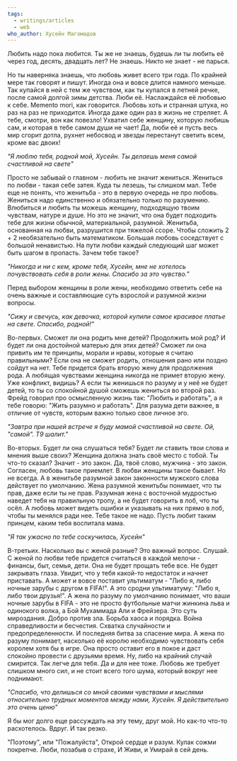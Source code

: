 ```yaml
---
tags:
  - writings/articles
  - web
who_author: Хусейн Магомадов
---
```

Любить надо пока любится. Ты же не знаешь, будешь ли ты любить её через год, десять, двадцать лет? Не знаешь. Никто не знает - не парься. 

Но ты наверняка знаешь, что любовь живет всего три года. По крайней мере так говорят и пишут. Иногда она и вовсе длится намного меньше. Так купайся в ней с тем же чувством, как ты купался в летней речке, после самой долгой зимы детства. Люби её. Наслаждайся её любовью к себе. Memento mori, как говорится. Любовь хоть и странная штука, но раз на раз не приходится. Иногда даже один раз в жизнь не стреляет. А тебе, смотри, вон как повезло! Ухватил себе женщину, которую любишь сам, и которая в тебе самом души не чает! Да, люби её и пусть весь мир сгорит дотла, рухнет небосвод и звезды перестанут светить всем, кроме вас двоих! 

*"Я люблю тебя, родной мой, Хусейн. Ты делаешь меня самой счастливой на свете"*

Просто не забывай о главном - любить не значит жениться. Жениться по любви - такая себе затея. Куда ты лезешь, ты слишком мал. Тебе еще не понять, что женитьба - это в первую очередь не про любовь. Жениться надо единственно и обязательно только по разумению. Влюбиться и любить ты можешь женщину, подходящую твоим чувствам, натуре и душе. Но это не значит, что она будет подходить тебе для жизни обычной, материальной, разумной. Женитьба, основанная на любви, разрушится при тяжелой ссоре. Чтобы сложить 2 + 2 необязательно быть математиком. Большая любовь соседствует с большой ненавистью. На пути любви каждый следующий шаг может быть шагом в пропасть. Зачем тебе такое?

*"Никогда и ни с кем, кроме тебя, Хусейн, мне не хотелось почувствовать себя в роли жены. Спасибо за это чувство."*

Перед выбором женщины в роли жены, необходимо ответить себе на очень важные и составляющие суть взрослой и разумной жизни вопросы. 

*"Сижу и свечусь, как девочка, которой купили самое красивое платье на свете. Спасибо, родной!"*

Во-первых. Сможет ли она родить мне детей? Продолжить мой род? И будет ли она достойной матерью для этих детей? Сможет ли она привить им те принципы, морали и нравы, которые я считаю правильными? 
Если она не сможет родить, отношения рано или поздно сойдут на нет. Тебе придется брать вторую жену для продолжения рода. А любящая чувствами женщина никогда не примет вторую жену. Уже конфликт, видишь? А если ты женишься по разуму и у неё не будет детей, то ты со спокойной душой сможешь жениться во второй раз. Фрейд говорил про осмысленную жизнь так: "Любить и работать", а я тебе говорю: "Жить разумно и работать". Для разума дети важнее, в отличие от чувств, которым важно только свое личное эго. 

*"Завтра при нашей встрече я буду мамой счастливой на свете. Ой, "самой". Т9 шалит."*

Во-вторых. Будет ли она слушаться тебя? Будет ли ставить твои слова и мнения выше своих? Женщина должна знать своё место с тобой. Ты что-то сказал? Значит - это закон. Да, твоё слово, мужчина - это закон. Согласен, любовь такое приемлет. В любви женщины такое бывает. Но не всегда. А в женитьбе разумной закон законности мужского слова действует по умолчанию. Жена разумной женитьбы понимает, что ты прав, даже если ты не прав. Разумная жена с восточной мудростью наведет тебя на правильную тропу, а не будет говорить в лоб, что ты осёл. А любовь может видеть ошибки и указывать на них прямо в лоб, чтобы ты менялся ради нее. Тебе такое не надо. Пусть любит таким принцем, каким тебя воспитала мама. 

*"Я так ужасно по тебе соскучилась, Хусейн"*

В-третьих. Насколько вы с женой разные? Это важный вопрос. Слушай. 
С женой по любви тебе придется считаться в каждой мелочи - финансы, быт, семья, дети. Она не будет прощать тебе все. Не будет закрывать глаза. Увидит, что у тебя какой-то недостаток и начнет приставать. А может и вовсе поставит ультиматум - "Либо я, либо ночные зарубы с другом в FIFA!". А это сродни ультиматуму: "Либо я, либо твои друзья!". 
А жена по разуму по умолчанию понимает, что ваши ночные зарубы в FIFA - это не просто футбольные матчи жинкина льва и одинокого волка, а Бой Мухаммада Али и Фрейзера. Это суть мироздания. Добро против зла. Борьба хаоса и порядка. Война справедливости и бесчестия. Схватка случайности и предопределенности. И последняя битва за спасение мира.
А жена по разуму понимает, насколько её королю необходимо чувствовать себя королем хотя бы в игре. Она просто оставит его в покое и даст спокойно провести с друзьями время. 
Ну, либо на крайний случай смирится. Так легче для тебя. Да и для нее тоже. 
Любовь же требует слишком много сил, и не стоит всего того шума, который вокруг нее поднимают. 

*"Спасибо, что делишься со мной своими чувствами и мыслями относительно трудных моментов между нами, Хусейн. Я действительно это очень ценю"*

Я бы мог долго еще рассуждать на эту тему, друг мой. Но как-то что-то расхотелось. Вдруг. И так резко. 

"Поэтому", или "Пожалуйста",
Открой сердце и разум.
Кулак сожми покрепче.
Люби, позабыв о страхе,
И Живи, и Умирай в сей день. 